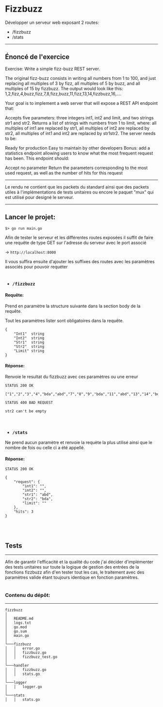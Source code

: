 # Fizzbuzz

Développer un serveur web exposant 2 routes:

- /fizzbuzz
- /stats

---

## Énoncé de l'exercice

Exercise: Write a simple fizz-buzz REST server.

The original fizz-buzz consists in writing all numbers from 1 to 100, and just replacing all multiples of 3 by fizz, all multiples of 5 by buzz, and all multiples of 15 by fizzbuzz. The output would look like this: 1,2,fizz,4,buzz,fizz,7,8,fizz,buzz,11,fizz,13,14,fizzbuzz,16,....

Your goal is to implement a web server that will expose a REST API endpoint that:

Accepts five parameters: three integers int1, int2 and limit, and two strings str1 and str2.
Returns a list of strings with numbers from 1 to limit, where: all multiples of int1 are replaced by str1, all multiples of int2 are replaced by str2, all multiples of int1 and int2 are replaced by str1str2.
The server needs to be:

Ready for production
Easy to maintain by other developers
Bonus: add a statistics endpoint allowing users to know what the most frequent request has been. This endpoint should:

Accept no parameter
Return the parameters corresponding to the most used request, as well as the number of hits for this request

---

Le rendu ne contient que les packets du standard ainsi que des packets utiles à l'implémentations de tests unitaires ou encore le paquet "mux" qui est utilisé pour designé le serveur.

---

## Lancer le projet:

```
$> go run main.go
```

Afin de tester le serveur et les différentes routes exposées il suffit de faire une requête de type GET sur l'adresse du serveur avec le port associé

-> `http://localhost:8000`

Il vous suffira ensuite d'ajouter les suffixes des routes avec les paramètres associés pour pouvoir requéter
<br />
<br />

- ### `/fizzbuzz`

#### Requête:

Prend en paramètre la structure suivante dans la section body de la requête.

Tout les paramètres lister sont obligatoires dans la requête.

```
{
	"Int1"  string
	"Int2"  string
	"Str1"  string
	"Str2"  string
	"Limit" string
}
```

#### Réponse:

Renvoie le resultat du fizzbuzz avec ces paramètres ou une erreur

```
STATUS 200 OK

["1","2","3","4","bda","abd","7","8","9","bda","11","abd","13","14","bda","16"]
```

```
STATUS 400 BAD REQUEST

str2 can't be empty
```

<br />

- ### `/stats`

Ne prend aucun paramètre et renvoie la requète la plus utilisé ainsi que le nombre de fois ou celle ci a été appellé.

#### Réponse:

```
STATUS 200 OK

{
    "request": {
        "int1": "",
        "int2": "",
        "str1": "abd",
        "str2": "bda",
        "limit": ""
    },
    "hits": 3
}
```

<br />
<br />

## Tests

---

Afin de garantir l'efficacité et la qualité du code j'ai décider d'implémenter des tests unitaires sur toute la logique de gestion des entrées de la fonctions fizzbuzz afin d'en tester tout les cas, le traitement avec des paramètres valide étant toujours identique en fonction paramètres.
<br />
<br />

### Contenu du dépôt:

---

```
fizzbuzz
│
│   README.md
│   logs.txt
│   go.mod
│   go.sum
│   main.go
│
└───fizzbuzz
│   │   error.go
│   │   fizzbuzz.go
│   │   fizzbuzz_test.go
│
└───handler
│   │   fizzbuzz.go
│   │   stats.go
│
└───logger
│   │   logger.go
│
└───stats
│   │   stats.go
```
